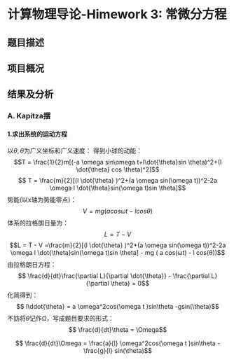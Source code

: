 # 计算物理导论-Himework 3: 常微分方程
## 题目描述
## 项目概况
## 结果及分析
### A. Kapitza摆
#### 1.求出系统的运动⽅程
以$\theta,\dot{\theta}$为广义坐标和广义速度：
得到小球的动能：
$$T = \frac{1}{2}m[(-a \omega sin\omega t+l\dot{\theta}sin \theta)^2+(l \dot{\theta} cos \theta)^2]$$
$$ T  = \frac{m}{2}[(l \dot{\theta} )^2+(a \omega sin(\omega t))^2-2a \omega l \dot{\theta}sin(\omega t)sin \theta]$$
势能(以x轴为势能零点)：
$$V = mg(a cos\omega t -lcos \theta)$$
体系的拉格朗日量为：
$$ L = T-V$$
$$L = T - V =\frac{m}{2}[(l \dot{\theta} )^2+(a \omega sin(\omega t))^2-2a \omega l \dot{\theta}sin(\omega t)sin \theta] - mg  ( a cos(ωt) - l  cos(θ))$$
由拉格朗日方程：
$$ \frac{d}{dt}\frac{\partial L}{\partial \dot{\theta}} - \frac{\partial L}{\partial \theta} = 0$$
化简得到：
$$ l\ddot{\theta} = a \omega^2cos(\omega t )sin\theta -gsin(\theta)$$
不妨将$\dot{\theta}$记作$\Omega$，写成题目要求的形式：
$$ \frac{d}{dt}\theta = \Omega$$

$$ \frac{d}{dt}\Omega = \frac{a}{l} \omega^2cos(\omega t )sin\theta -\frac{g}{l} sin(\theta)$$






